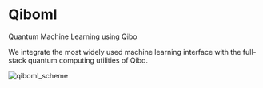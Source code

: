 # Qiboml
Quantum Machine Learning using Qibo

We integrate the most widely used machine learning interface with the full-stack quantum computing utilities of Qibo.


![qiboml_scheme](https://github.com/user-attachments/assets/feb56a25-8235-48ce-ba0b-d9237d9ef30e)
